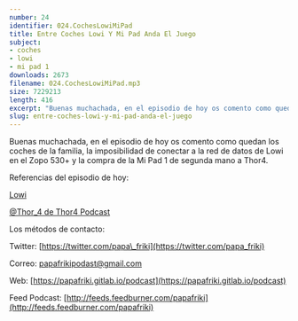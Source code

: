```yaml
---
number: 24
identifier: 024.CochesLowiMiPad
title: Entre Coches Lowi Y Mi Pad Anda El Juego
subject:
- coches
- lowi
- mi pad 1
downloads: 2673
filename: 024.CochesLowiMiPad.mp3
size: 7229213
length: 416
excerpt: "Buenas muchachada, en el episodio de hoy os comento como quedan los coches de la familia, la imposibilidad de conectar a la red de datos de Lowi en el Zopo 530+ y la compra de la Mi Pad 1 de segunda mano a Thor4.\n\nReferencias del episodio de hoy:\n\n[  \n](https://www.lowi.es/)\n\n[Lowi](https://www.lowi.es/)\n\n[@Thor\\_4 de Thor4 Podcast](https://twitter.com/t"
slug: entre-coches-lowi-y-mi-pad-anda-el-juego
---
```

Buenas muchachada, en el episodio de hoy os comento como quedan los coches de la familia, la imposibilidad de conectar a la red de datos de Lowi en el Zopo 530+ y la compra de la Mi Pad 1 de segunda mano a Thor4.

Referencias del episodio de hoy:

[
](https://www.lowi.es/)

[Lowi](https://www.lowi.es/)

[@Thor\_4 de Thor4 Podcast](https://twitter.com/thor_4)

Los métodos de contacto:

Twitter: [https://twitter.com/papa\_friki](https://twitter.com/papa_friki)

Correo: [papafrikipodast@gmail.com](https://archive.org/details/papafrikipodast@gmail.com)

Web: [https://papafriki.gitlab.io/podcast](https://papafriki.gitlab.io/podcast)

Feed Podcast: [http://feeds.feedburner.com/papafriki](http://feeds.feedburner.com/papafriki)